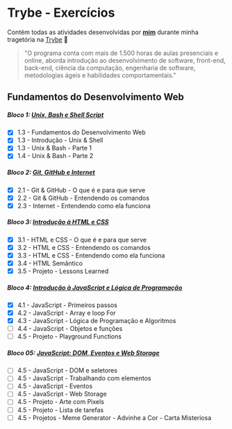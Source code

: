 # Trybe - Exercícios

Contém todas as atividades desenvolvidas por **[mim](https://www.linkedin.com/in/jorgedorio)** durante minha tragetória na [Trybe](https://www.betrybe.com/) :rocket:

> "O programa conta com mais de 1.500 horas de aulas presenciais e online, aborda introdução ao desenvolvimento de software, front-end, back-end, ciência da computação, engenharia de software, metodologias ágeis e habilidades comportamentais."

## Fundamentos do Desenvolvimento Web

##### Bloco 1: [Unix, Bash e Shell Script](https://github.com/JorgeDorio/trybe-exercises/tree/main/01-fundamentos-do-desenvolvimento-web/bloco-01-unix-e-bash)

- [x] 1.3 - Fundamentos do Desenvolvimento Web
- [x] 1.3 - Introdução - Unix & Shell
- [x] 1.3 - Unix & Bash - Parte 1
- [x] 1.4 - Unix & Bash - Parte 2

##### Bloco 2: [Git, GitHub e Internet](https://github.com/JorgeDorio/trybe-exercises/tree/main/01-fundamentos-do-desenvolvimento-web/bloco-02-git%20github-e-internet)

- [x] 2.1 - Git & GitHub - O que é e para que serve
- [x] 2.2 - Git & GitHub - Entendendo os comandos
- [x] 2.3 - Internet - Entendendo como ela funciona

##### Bloco 3: [Introdução à HTML e CSS](https://github.com/JorgeDorio/trybe-exercises/tree/main/Fundamentals%20of%20Web%20Development/03%20-%20Introduction%20to%20HTML%20and%20CSS)

- [x] 3.1 - HTML e CSS - O que é e para que serve
- [x] 3.2 - HTML e CSS - Entendendo os comandos
- [x] 3.3 - HTML e CSS - Entendendo como ela funciona
- [x] 3.4 - HTML Semântico
- [x] 3.5 - Projeto - Lessons Learned

##### Bloco 4: [Introdução à JavaScript e Lógica de Programação](https://github.com/JorgeDorio/trybe-exercises/tree/main/01-fundamentos-do-desenvolvimento-web/bloco-04-introdu%C3%A7%C3%A3o-a-javascript-e-logica-de-programacao)

- [x] 4.1 - JavaScript - Primeiros passos
- [x] 4.2 - JavaScript - Array e loop For
- [x] 4.3 - JavaScript - Lógica de Programação e Algoritmos
- [ ] 4.4 - JavaScript - Objetos e funções
- [ ] 4.5 - Projeto - Playground Functions

##### Bloco 05: [JavaScript: DOM, Eventos e Web Storage]()

- [ ] 4.5 - JavaScript - DOM e seletores
- [ ] 4.5 - JavaScript - Trabalhando com elementos
- [ ] 4.5 - JavaScript - Eventos
- [ ] 4.5 - JavaScript - Web Storage
- [ ] 4.5 - Projeto - Arte com Pixels
- [ ] 4.5 - Projeto - Lista de tarefas
- [ ] 4.5 - Projetos - Meme Generator - Advinhe a Cor - Carta Misteriosa
